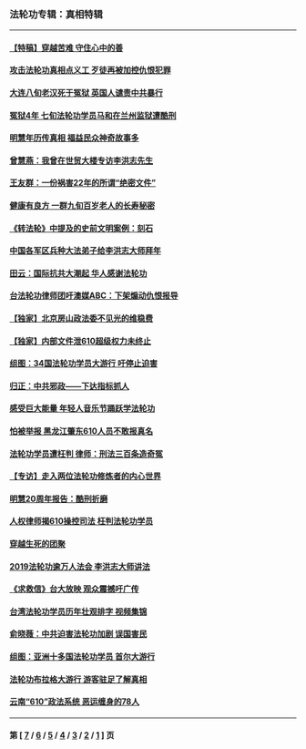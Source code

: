 ### 法轮功专辑：真相特辑
---
#### [【特稿】穿越苦难 守住心中的善](../../pages/nf4389/n13784979.md?01200430) 
#### [攻击法轮功真相点义工 歹徒再被加控仇恨犯罪](../../pages/nf4389/n13601019.md?01200430) 
#### [大连八旬老汉死于冤狱 英国人谴责中共暴行](../../pages/nf4389/n13480118.md?01200430) 
#### [冤狱4年 七旬法轮功学员马和在兰州监狱遭酷刑](../../pages/nf4389/n13304688.md?01200430) 
#### [明慧年历传真相 福益民众神奇故事多](../../pages/nf4389/n13294545.md?01200430) 
#### [曾慧燕：我曾在世贸大楼专访李洪志先生](../../pages/nf4389/n12898729.md?01200430) 
#### [王友群：一份祸害22年的所谓“绝密文件”](../../pages/nf4389/n12871750.md?01200430) 
#### [健康有良方 一群九旬百岁老人的长寿秘密](../../pages/nf4389/n12847475.md?01200430) 
#### [《转法轮》中提及的史前文明案例：刻石](../../pages/nf4389/n12758577.md?01200430) 
#### [中国各军区兵种大法弟子给李洪志大师拜年](../../pages/nf4389/n12750047.md?01200430) 
#### [田云：国际抗共大潮起 华人感谢法轮功](../../pages/nf4389/n12357708.md?01200430) 
#### [台法轮功律师团吁澳媒ABC：下架煽动仇恨报导](../../pages/nf4389/n12279917.md?01200430) 
#### [【独家】北京房山政法委不见光的维稳费](../../pages/nf4389/n12031979.md?01200430) 
#### [【独家】内部文件泄610超级权力未终止](../../pages/nf4389/n12023895.md?01200430) 
#### [组图：34国法轮功学员大游行 吁停止迫害](../../pages/nf4389/n11492658.md?01200430) 
#### [归正：中共邪政——下达指标抓人](../../pages/nf4389/n11474770.md?01200430) 
#### [感受巨大能量 年轻人音乐节踊跃学法轮功](../../pages/nf4389/n11441981.md?01200430) 
#### [怕被举报 黑龙江肇东610人员不敢报真名](../../pages/nf4389/n11436499.md?01200430) 
#### [法轮功学员遭枉判 律师：刑法三百条造奇冤](../../pages/nf4389/n11433943.md?01200430) 
#### [【专访】走入两位法轮功修炼者的内心世界](../../pages/nf4389/n11415623.md?01200430) 
#### [明慧20周年报告：酷刑折磨](../../pages/nf4389/n11387954.md?01200430) 
#### [人权律师揭610操控司法 枉判法轮功学员](../../pages/nf4389/n11313370.md?01200430) 
#### [穿越生死的团聚](../../pages/nf4389/n11258922.md?01200430) 
#### [2019法轮功逾万人法会 李洪志大师讲法](../../pages/nf4389/n11265303.md?01200430) 
#### [《求救信》台大放映 观众震撼吁广传](../../pages/nf4389/n10922251.md?01200430) 
#### [台湾法轮功学员历年壮观排字 视频集锦](../../pages/nf4389/n10878789.md?01200430) 
#### [俞晓薇：中共迫害法轮功加剧 误国害民](../../pages/nf4389/n10859260.md?01200430) 
#### [组图：亚洲十多国法轮功学员 首尔大游行](../../pages/nf4389/n10781149.md?01200430) 
#### [法轮功布拉格大游行 游客驻足了解真相](../../pages/nf4389/n10749360.md?01200430) 
#### [云南“610”政法系统 恶运缠身的78人](../../pages/nf4389/n10747534.md?01200430) 

---
#### 第 [ [7](./7.md?01200430) / [6](./6.md?01200430) / [5](./5.md?01200430) / [4](./4.md?01200430) / [3](./3.md?01200430) / [2](./2.md?01200430) / [1](./1.md?01200430) ] 页
